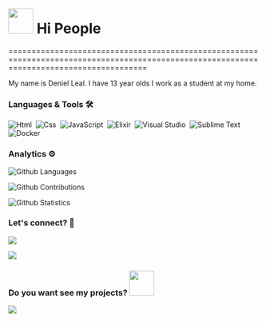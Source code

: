 
<h1><img src="https://cdn.betterttv.net/emote/5b5217dd379b93298eb05e13/3x" width="50"/> Hi People</h1>
==========================================================================================================================================


My name is Deniel Leal. I have 13 year olds I work as a student at my home.



### Languages & Tools 🛠  
![Html](https://img.shields.io/badge/-Html-05122A?style=flat&color=green)&nbsp;
![Css](https://img.shields.io/badge/-Css-05122A?style=flat&color=green)&nbsp;
![JavaScript](https://img.shields.io/badge/-JavaScript-05122A?style=flat&color=green)&nbsp;
![Elixir](https://img.shields.io/badge/-Elixir-06122A?style=flat&color=green)&nbsp;
![Visual Studio](https://img.shields.io/badge/-VisualStudio-05122A?style=flat&color=gray)&nbsp;
![Sublime Text](https://img.shields.io/badge/-SublimeText-05122A?style=flat&color=gray)&nbsp;  
![Docker](https://img.shields.io/badge/-Docker-06122A?style=flat&color=blue)&nbsp;  


### Analytics ⚙️

![Github Languages](https://github-readme-stats.vercel.app/api/top-langs/?username=deniel-leal&layout=compact&count_private=true)

![Github Contributions](https://github-readme-streak-stats.herokuapp.com/?user=deniel-leal&hide_border=true)

![Github Statistics](https://github-readme-stats.vercel.app/api/?username=deniel-leal&count_private=true&show_icons=true)

### Let's connect? 🤝

<p align="left">

<a href="https://twitter.com/oWumb"><img src="https://img.shields.io/badge/-Twitter-%231DA1F2?style=flat&logo=twitter&logoColor=white"/></a>

<a href="https://www.instagram.com/deniel_leal/"><img src="https://img.shields.io/badge/-Instagram-E4405F?style=flat&logo=instagram&logoColor=white"/></a>

</p>

### Do you want see my projects? <img src="https://cdn.betterttv.net/emote/5de3bdeb60bd0702dc511397/3x" width="50"/>

<a href="https://parallax-effect.denielleal.repl.co/"><img src="https://img.shields.io/badge/-github-05122A?style=flat&color=gray)&nbsp"/></a>
